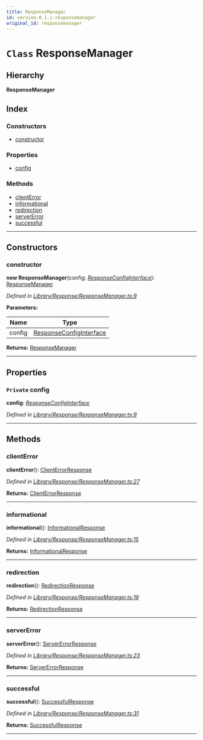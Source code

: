 ```yaml
---
title: ResponseManager
id: version-0.1.1-responsemanager
original_id: responsemanager
---
```


# `Class` ResponseManager

## Hierarchy

**ResponseManager**

## Index

### Constructors

* [constructor](responsemanager#constructor)

### Properties

* [config](responsemanager#config)

### Methods

* [clientError](responsemanager#clienterror)
* [informational](responsemanager#informational)
* [redirection](responsemanager#redirection)
* [serverError](responsemanager#servererror)
* [successful](responsemanager#successful)

---

## Constructors

<a id="constructor"></a>

###  constructor

**new ResponseManager**(config: *[ResponseConfigInterface](../interfaces/responseconfiginterface)*): [ResponseManager](responsemanager)

*Defined in [Library/Response/ResponseManager.ts:9](https://github.com/SpoonX/stix/blob/f075739/src/Library/Response/ResponseManager.ts#L9)*

**Parameters:**

| Name | Type |
| ------ | ------ |
| config | [ResponseConfigInterface](../interfaces/responseconfiginterface) |

**Returns:** [ResponseManager](responsemanager)

___

## Properties

<a id="config"></a>

### `Private` config

**config**: *[ResponseConfigInterface](../interfaces/responseconfiginterface)*

*Defined in [Library/Response/ResponseManager.ts:9](https://github.com/SpoonX/stix/blob/f075739/src/Library/Response/ResponseManager.ts#L9)*

___

## Methods

<a id="clienterror"></a>

###  clientError

**clientError**(): [ClientErrorResponse](clienterrorresponse)

*Defined in [Library/Response/ResponseManager.ts:27](https://github.com/SpoonX/stix/blob/f075739/src/Library/Response/ResponseManager.ts#L27)*

**Returns:** [ClientErrorResponse](clienterrorresponse)

___
<a id="informational"></a>

###  informational

**informational**(): [InformationalResponse](informationalresponse)

*Defined in [Library/Response/ResponseManager.ts:15](https://github.com/SpoonX/stix/blob/f075739/src/Library/Response/ResponseManager.ts#L15)*

**Returns:** [InformationalResponse](informationalresponse)

___
<a id="redirection"></a>

###  redirection

**redirection**(): [RedirectionResponse](redirectionresponse)

*Defined in [Library/Response/ResponseManager.ts:19](https://github.com/SpoonX/stix/blob/f075739/src/Library/Response/ResponseManager.ts#L19)*

**Returns:** [RedirectionResponse](redirectionresponse)

___
<a id="servererror"></a>

###  serverError

**serverError**(): [ServerErrorResponse](servererrorresponse)

*Defined in [Library/Response/ResponseManager.ts:23](https://github.com/SpoonX/stix/blob/f075739/src/Library/Response/ResponseManager.ts#L23)*

**Returns:** [ServerErrorResponse](servererrorresponse)

___
<a id="successful"></a>

###  successful

**successful**(): [SuccessfulResponse](successfulresponse)

*Defined in [Library/Response/ResponseManager.ts:31](https://github.com/SpoonX/stix/blob/f075739/src/Library/Response/ResponseManager.ts#L31)*

**Returns:** [SuccessfulResponse](successfulresponse)

___

